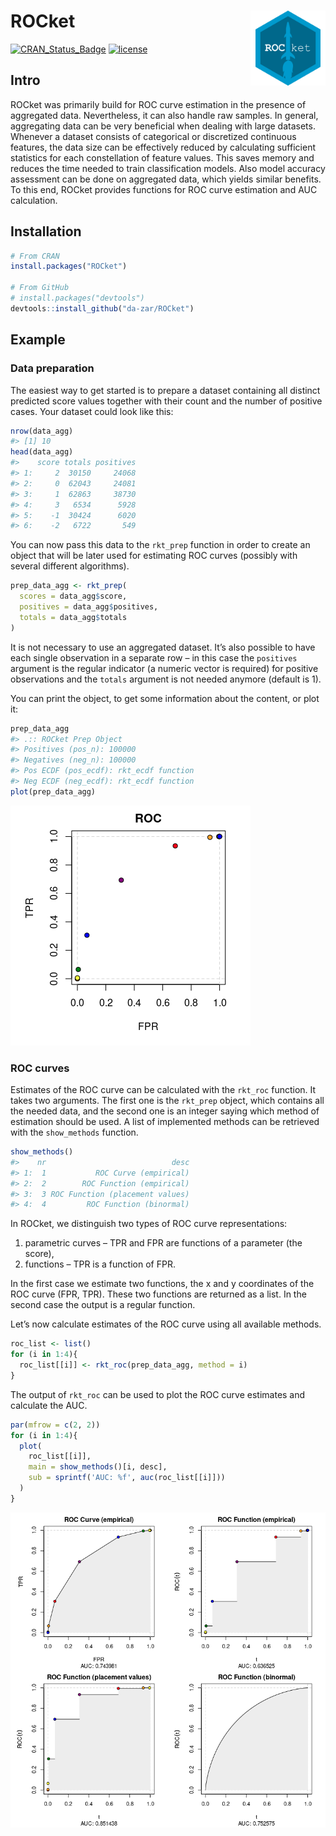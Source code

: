 
# ROCket <img src='man/figures/hex_logo.png' align="right" height="120" />

[![CRAN_Status_Badge](https://www.r-pkg.org/badges/version/ROCket)](https://cran.r-project.org/package=ROCket)
[![license](https://img.shields.io/badge/license-GPL--3-blue.svg)](https://www.gnu.org/licenses/gpl-3.0.en.html)

## Intro

ROCket was primarily build for ROC curve estimation in the presence of
aggregated data. Nevertheless, it can also handle raw samples. In
general, aggregating data can be very beneficial when dealing with large
datasets. Whenever a dataset consists of categorical or discretized
continuous features, the data size can be effectively reduced by
calculating sufficient statistics for each constellation of feature
values. This saves memory and reduces the time needed to train
classification models. Also model accuracy assessment can be done on
aggregated data, which yields similar benefits. To this end, ROCket
provides functions for ROC curve estimation and AUC calculation.

## Installation

``` r
# From CRAN
install.packages("ROCket")

# From GitHub
# install.packages("devtools")
devtools::install_github("da-zar/ROCket")
```

## Example

### Data preparation

The easiest way to get started is to prepare a dataset containing all
distinct predicted score values together with their count and the number
of positive cases. Your dataset could look like this:

``` r
nrow(data_agg)
#> [1] 10
head(data_agg)
#>    score totals positives
#> 1:     2  30150     24068
#> 2:     0  62043     24081
#> 3:     1  62863     38730
#> 4:     3   6534      5928
#> 5:    -1  30424      6020
#> 6:    -2   6722       549
```

You can now pass this data to the `rkt_prep` function in order to create
an object that will be later used for estimating ROC curves (possibly
with several different algorithms).

``` r
prep_data_agg <- rkt_prep(
  scores = data_agg$score, 
  positives = data_agg$positives, 
  totals = data_agg$totals
)
```

It is not necessary to use an aggregated dataset. It’s also possible to
have each single observation in a separate row – in this case the
`positives` argument is the regular indicator (a numeric vector is
required) for positive observations and the `totals` argument is not
needed anymore (default is 1).

You can print the object, to get some information about the content, or
plot it:

``` r
prep_data_agg
#> .:: ROCket Prep Object 
#> Positives (pos_n): 100000 
#> Negatives (neg_n): 100000 
#> Pos ECDF (pos_ecdf): rkt_ecdf function 
#> Neg ECDF (neg_ecdf): rkt_ecdf function
plot(prep_data_agg)
```

![](man/figures/README-unnamed-chunk-4-1.png)<!-- -->

### ROC curves

Estimates of the ROC curve can be calculated with the `rkt_roc`
function. It takes two arguments. The first one is the `rkt_prep`
object, which contains all the needed data, and the second one is an
integer saying which method of estimation should be used. A list of
implemented methods can be retrieved with the `show_methods` function.

``` r
show_methods()
#>    nr                            desc
#> 1:  1           ROC Curve (empirical)
#> 2:  2        ROC Function (empirical)
#> 3:  3 ROC Function (placement values)
#> 4:  4         ROC Function (binormal)
```

In ROCket, we distinguish two types of ROC curve representations:

1.  parametric curves – TPR and FPR are functions of a parameter (the
    score),
2.  functions – TPR is a function of FPR.

In the first case we estimate two functions, the x and y coordinates of
the ROC curve (FPR, TPR). These two functions are returned as a list. In
the second case the output is a regular function.

Let’s now calculate estimates of the ROC curve using all available
methods.

``` r
roc_list <- list()
for (i in 1:4){
  roc_list[[i]] <- rkt_roc(prep_data_agg, method = i)
}
```

The output of `rkt_roc` can be used to plot the ROC curve estimates and
calculate the AUC.

``` r
par(mfrow = c(2, 2))
for (i in 1:4){
  plot(
    roc_list[[i]], 
    main = show_methods()[i, desc], 
    sub = sprintf('AUC: %f', auc(roc_list[[i]]))
  )
}
```

![](man/figures/README-unnamed-chunk-7-1.png)<!-- -->
